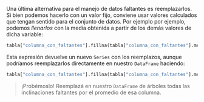 Una última alternativa para el manejo de datos faltantes es reemplazarlos. Si bien podemos hacerlo con un valor fijo, conviene usar valores calculados que tengan sentido para el conjunto de datos. Por ejemplo por ejemplo, podemos _llenarlos_ con la media obtenida a partir de los demás valores de dicha variable:

```python
tabla["columna_con_faltantes"].fillna(tabla["columna_con_faltantes"].mean())
```

Esta expresión devuelve un nuevo `Series` con los reemplazos, aunque podríamos reemplazarlos directamente en nuestro `DataFrame` haciendo:

```python
tabla["columna_con_faltantes"].fillna(tabla["columna_con_faltantes"].mean(), inplace=True)
```

> ¡Probémoslo! Reemplazá en nuestro `DataFrame` de árboles todas las inclinaciones faltantes por el promedio de esa columna. 
